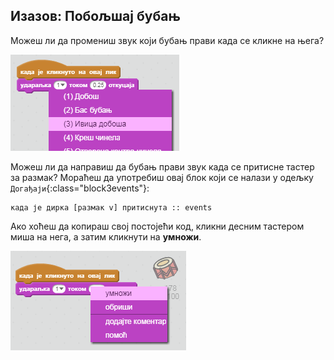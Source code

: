 ## Изазов: Побољшај бубањ

Можеш ли да промениш звук који бубањ прави када се кликне на њега?

![снимак екрана](images/band-drum-sound.png)

Можеш ли да направиш да бубањ прави звук када се притисне тастер за размак? Мораћеш да употребиш овај блок који се налази у одељку `Догађаји`{:class="block3events"}:

```blocks3
када је дирка [размак v] притиснута :: events
```

Ако хоћеш да копираш свој постојећи код, кликни десним тастером миша на нега, а затим кликнути на **умножи**.

![снимак екрана](images/band-duplicate-code.png)